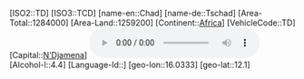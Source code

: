 ﻿---
location: [12.1,16.0333]
type: Country
tags:
- geo/Country

SpocWebEntityId: 27029
isDeleted: false
confidential: public

---
[ISO2::TD]
[ISO3::TCD]
[name-en::Chad]
[name-de::Tschad]
[Area-Total::1284000]
[Area-Land::1259200]
[Continent::[Africa](geo/Continent/Africa.md)]
[VehicleCode::TD]
[Capital::[N'Djamena](geo/Continent/Africa/Chad/N'Djamena.md)]
![Anthem-Chad](xLarge/National-Anthem/Anthem-Chad.mp3)
[Alcohol-l::4.4]
[Language-Id::]
[geo-lon::16.0333]
[geo-lat::12.1]


